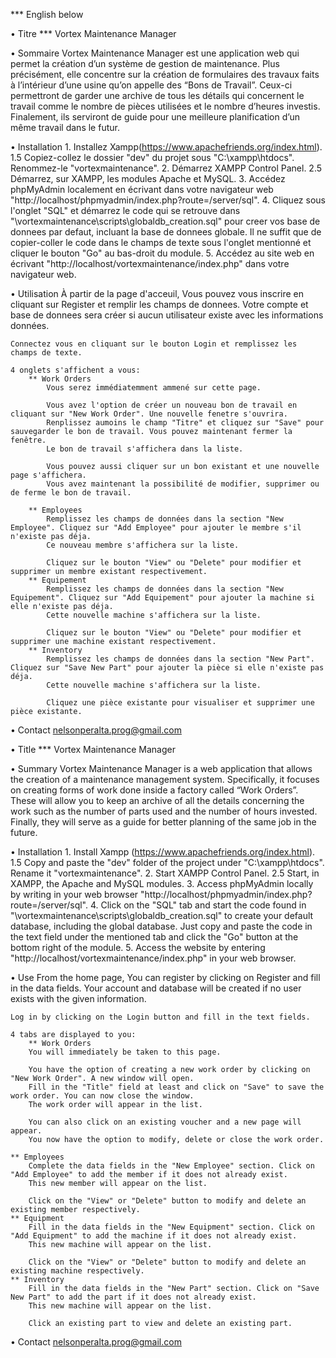 *** English below

• Titre
	*** Vortex Maintenance Manager
	
• Sommaire
	Vortex Maintenance Manager est une application web qui permet la création d’un système de gestion de maintenance. 
	Plus précisément, elle concentre sur la création de formulaires des travaux faits à l’intérieur d’une usine qu’on appelle des “Bons de Travail”. 
	Ceux-ci permettront de garder une archive de tous les détails qui concernent le travail comme le nombre de pièces utilisées et le nombre d’heures investis.
	Finalement, ils serviront de guide pour une meilleure planification d’un même travail dans le futur.

• Installation
	1. Installez Xampp(https://www.apachefriends.org/index.html).
		1.5 Copiez-collez le dossier "dev" du projet sous "C:\xampp\htdocs\". Renommez-le "vortexmaintenance".
	2. Démarrez XAMPP Control Panel.
		2.5 Démarrez, sur XAMPP, les modules Apache et MySQL.
	3. Accédez phpMyAdmin localement en écrivant dans votre navigateur web "http://localhost/phpmyadmin/index.php?route=/server/sql".
	4. Cliquez sous l'onglet "SQL" et démarrez le code qui se retrouve dans "\vortexmaintenance\scripts\globaldb_creation.sql" 
		pour creer vos base de donnees par defaut, incluant la base de donnees globale. Il ne suffit que de copier-coller le code
		dans le champs de texte sous l'onglet mentionné et cliquer le bouton "Go" au bas-droit du module.
	5. Accédez au site web en écrivant "http://localhost/vortexmaintenance/index.php" dans votre navigateur web.

• Utilisation
	À partir de la page d'acceuil, Vous pouvez vous inscrire en cliquant sur Register et remplir les champs de donnees.
	Votre compte et base de donnees sera créer si aucun utilisateur existe avec les informations données.
	
	Connectez vous en cliquant sur le bouton Login et remplissez les champs de texte.
	
	4 onglets s'affichent a vous:
		** Work Orders
			Vous serez immédiatemment ammené sur cette page.
			
			Vous avez l'option de créer un nouveau bon de travail en cliquant sur "New Work Order". Une nouvelle fenetre s'ouvrira.
			Renplissez aumoins le champ "Titre" et cliquez sur "Save" pour sauvegarder le bon de travail. Vous pouvez maintenant fermer la fenêtre.
			Le bon de travail s'affichera dans la liste.
			
			Vous pouvez aussi cliquer sur un bon existant et une nouvelle page s'affichera. 
			Vous avez maintenant la possibilité de modifier, supprimer ou de ferme le bon de travail.
			
		** Employees
			Remplissez les champs de données dans la section "New Employee". Cliquez sur "Add Employee" pour ajouter le membre s'il n'existe pas déja.
			Ce nouveau membre s'affichera sur la liste.
			
			Cliquez sur le bouton "View" ou "Delete" pour modifier et supprimer un membre existant respectivement.
		** Equipement
			Remplissez les champs de données dans la section "New Equipement". Cliquez sur "Add Equipement" pour ajouter la machine si elle n'existe pas déja.
			Cette nouvelle machine s'affichera sur la liste.
			
			Cliquez sur le bouton "View" ou "Delete" pour modifier et supprimer une machine existant respectivement.
		** Inventory
			Remplissez les champs de données dans la section "New Part". Cliquez sur "Save New Part" pour ajouter la pièce si elle n'existe pas déja.
			Cette nouvelle machine s'affichera sur la liste.
			
			Cliquez une pièce existante pour visualiser et supprimer une pièce existante.
• Contact
	nelsonperalta.prog@gmail.com

• Title *** Vortex Maintenance Manager

• Summary
	Vortex Maintenance Manager is a web application that allows the creation of a maintenance management system.
	Specifically, it focuses on creating forms of work done inside a factory called “Work Orders”.
	These will allow you to keep an archive of all the details concerning the work such as the number of parts used and the number of hours invested.
	Finally, they will serve as a guide for better planning of the same job in the future.
	
• Installation
	1. Install Xampp (https://www.apachefriends.org/index.html).
		1.5 Copy and paste the "dev" folder of the project under "C:\xampp\htdocs\". Rename it "vortexmaintenance".
	2. Start XAMPP Control Panel.
		2.5 Start, in XAMPP, the Apache and MySQL modules.
	3. Access phpMyAdmin locally by writing in your web browser "http://localhost/phpmyadmin/index.php?route=/server/sql".
	4. Click on the "SQL" tab and start the code found in "\vortexmaintenance\scripts\globaldb_creation.sql"
		to create your default database, including the global database. Just copy and paste the code
		in the text field under the mentioned tab and click the "Go" button at the bottom right of the module.
	5. Access the website by entering "http://localhost/vortexmaintenance/index.php" in your web browser.
	
• Use
	From the home page, You can register by clicking on Register and fill in the data fields.
	Your account and database will be created if no user exists with the given information.

	Log in by clicking on the Login button and fill in the text fields.

	4 tabs are displayed to you:
		** Work Orders
		You will immediately be taken to this page.

		You have the option of creating a new work order by clicking on "New Work Order". A new window will open.
		Fill in the "Title" field at least and click on "Save" to save the work order. You can now close the window.
		The work order will appear in the list.

		You can also click on an existing voucher and a new page will appear.
		You now have the option to modify, delete or close the work order.

	** Employees
		Complete the data fields in the "New Employee" section. Click on "Add Employee" to add the member if it does not already exist.
		This new member will appear on the list.

		Click on the "View" or "Delete" button to modify and delete an existing member respectively.
	** Equipment
		Fill in the data fields in the "New Equipment" section. Click on "Add Equipment" to add the machine if it does not already exist.
		This new machine will appear on the list.

		Click on the "View" or "Delete" button to modify and delete an existing machine respectively.
	** Inventory
		Fill in the data fields in the "New Part" section. Click on "Save New Part" to add the part if it does not already exist.
		This new machine will appear on the list.

		Click an existing part to view and delete an existing part.
		
• Contact
	nelsonperalta.prog@gmail.com